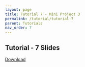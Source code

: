 ```yaml
---
layout: page
title: Tutorial 7 - Mini Project 3
permalink: /tutorial/tutorial-7
parent: Tutorials
nav_order: 7
---
```


## Tutorial - 7 Slides
[Download](https://karthikv1392.github.io/cs3301_osn/slides/Tutorials/Tutorial-7.pdf)
